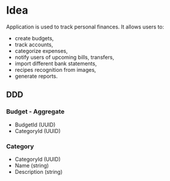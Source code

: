 # Idea
Application is used to track personal finances. It allows users to: 
- create budgets, 
- track accounts,
- categorize expenses,
- notify users of upcoming bills, transfers,
- import different bank statements,
- recipes recognition from images,
- generate reports.

## DDD

### Budget - Aggregate
- BudgetId (UUID)
- CategoryId (UUID)

### Category
- CategoryId (UUID)
- Name (string)
- Description (string)